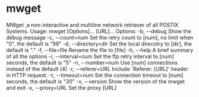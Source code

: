 # mwget
MWget ,a non-interactive and multiline network retriever of all POSTIX Systems.
Usage:  mwget  [Options]... [URL]...
Options:
  -b,  --debug          Show the debug message
  -c,  --count=num      Set the retry count to [num], no limit when "0", the default is "99"
  -d,  --directory=dir  Set the local direcotry to [dir], the default is "."
  -f,  --file=file      Rename the file to [file]
  -h,  --help           A brief summary of all the options
  -i,  --interval=num   Set the ftp retry interval to [num] seconds, the default is "5"
  -n,  --number=num     Use [num] connections instead of the default (4)
  -r,  --referer=URL    Include `Referer: [URL]' header in HTTP request.
  -t,  --timeout=num    Set the connection timeout to [num] seconds, the default is "30"
  -v,  --version        Show the version of the mwget and exit
  -x,  --proxy=URL      Set the proxy [URL]

